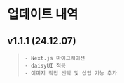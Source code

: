 # 업데이트 내역
## v1.1.1 (24.12.07)
>   ```
>  - Next.js 마이그래이션
>  - daisyUI 적용
>  - 이미지 직접 선택 및 삽입 기능 추가
>  ```
